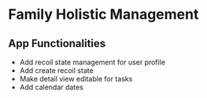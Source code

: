 # Family Holistic Management 

## App Functionalities 
- Add recoil state management for user profile
- Add create recoil state
- Make detail view editable for tasks
- Add calendar dates